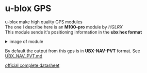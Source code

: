 # u-blox GPS
u-blox make high quality GPS modules\
The one I describe here is an **M100-pro** module by _HGLRX_\
This module sends it's positioning information in the **ubx hex format**

<details>
  <summary> image of module </summary>
  
![M100-pro GPS module.](ubloxM10pro.jpg.webp)

</details>

By default the output from this gps is in **UBX-NAV-PVT** format. See [UBX_NAV_PVT.md](UBX_NAV_PVT.md)

[official complete datasheet](https://www.peak-system.com/produktcd/Pdf/English/PCAN-GPS-FD_UserManAppendix_GNNS_InterfaceDescription.pdf)
